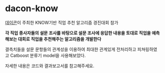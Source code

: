 # dacon-know

[데이콘](https://dacon.io/)이 주최한 KNOW기반 직업 추천 알고리즘 경진대회 참가

**각 직업 종사자들의 설문 조사를 바탕으로 설문 조사에 응답한 내용을 토대로 직업을 예측해보는 대회로 직업을 추천해주는 알고리즘을 개발한다**

결측치들을 설문 문항들의 관계성을 이용하여 최대한 관계있게 전처리하고 피쳐링하였고 Catboost 분류기 model을 사용해보았다.

자세한 내용은 코드와 결과보고서를 참고해주세요.
